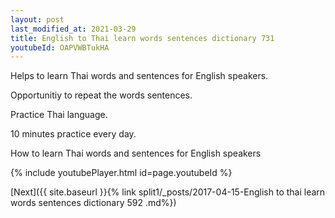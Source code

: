 ```yaml
---
layout: post
last_modified_at: 2021-03-29
title: English to Thai learn words sentences dictionary 731 
youtubeId: OAPVWBTukHA
---
```

 
 
Helps to learn Thai words and sentences for English speakers.

Opportunitiy to repeat the words sentences. 

Practice Thai language. 
 
10 minutes practice every day. 
 
How to learn Thai words and sentences for English speakers 
 
{% include youtubePlayer.html id=page.youtubeId %}
 
 
[Next]({{ site.baseurl }}{% link  split1/_posts/2017-04-15-English to thai learn words sentences dictionary 592 .md%})
 
